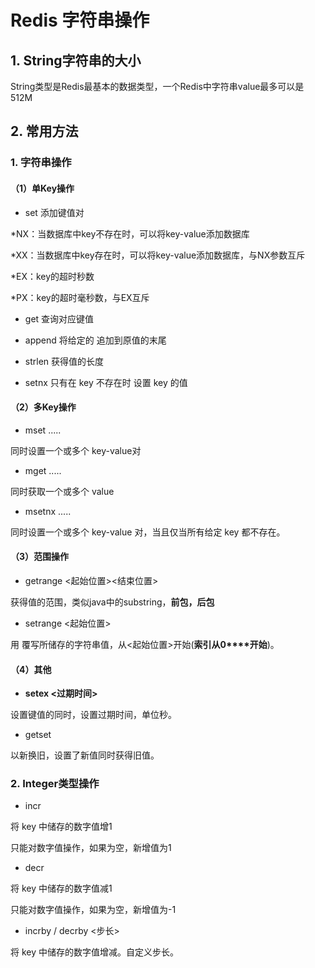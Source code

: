 # Redis 字符串操作

## 1. String字符串的大小

String类型是Redis最基本的数据类型，一个Redis中字符串value最多可以是512M

## 2. 常用方法

### 1. 字符串操作

#### （1）单Key操作

- set  <key><value>添加键值对                 

*NX：当数据库中key不存在时，可以将key-value添加数据库

*XX：当数据库中key存在时，可以将key-value添加数据库，与NX参数互斥

*EX：key的超时秒数

*PX：key的超时毫秒数，与EX互斥

 

- get  <key>查询对应键值

- append <key><value>将给定的<value> 追加到原值的末尾

- strlen <key>获得值的长度

- setnx <key><value>只有在 key 不存在时  设置 key 的值

#### （2）多Key操作

- mset <key1><value1><key2><value2> ..... 

同时设置一个或多个 key-value对 

- mget <key1><key2><key3> .....

同时获取一个或多个 value 

- msetnx <key1><value1><key2><value2> ..... 

同时设置一个或多个 key-value 对，当且仅当所有给定 key 都不存在。

#### （3）范围操作

- getrange <key><起始位置><结束位置>

获得值的范围，类似java中的substring，**前包，后包**

- setrange <key><起始位置><value>

用 <value> 覆写<key>所储存的字符串值，从<起始位置>开始(**索引从0****开始**)。

#### （4）其他

- **setex <key><****过期时间****><value>**

设置键值的同时，设置过期时间，单位秒。

- getset <key><value>

以新换旧，设置了新值同时获得旧值。





###  2. Integer类型操作

- incr <key>

将 key 中储存的数字值增1

只能对数字值操作，如果为空，新增值为1



- decr <key>

将 key 中储存的数字值减1

只能对数字值操作，如果为空，新增值为-1



- incrby / decrby <key><步长>

将 key 中储存的数字值增减。自定义步长。